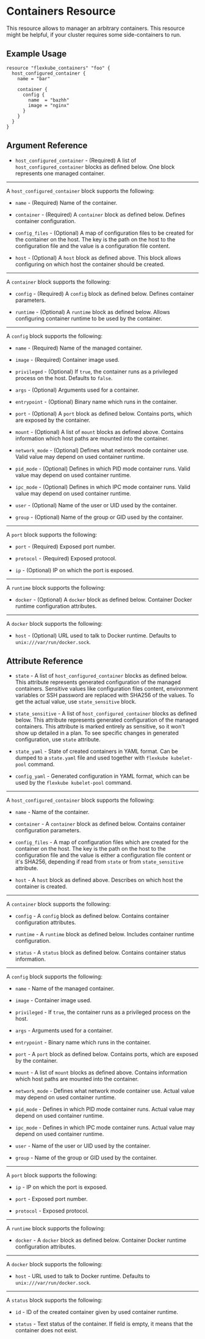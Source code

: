 # Containers Resource

This resource allows to manager an arbitrary containers. This resource might be helpful, if your cluster requires some side-containers to run.

## Example Usage

```hcl
resource "flexkube_containers" "foo" {
  host_configured_container {
    name = "bar"

    container {
      config {
        name  = "bazhh"
        image = "nginx"
      }
    }
  }
}
```

## Argument Reference

* `host_configured_container` - (Required) A list of `host_configured_container` blocks as defined below. One block represents one managed container.

---

A `host_configured_container` block supports the following:

* `name` - (Required) Name of the container.

* `container` - (Required) A `container` block as defined below. Defines container configuration.

* `config_files` - (Optional) A map of configuration files to be created for the container on the host. The key is the path on the host to the configuration file and the value is a configuration file content.

* `host` - (Optional) A `host` block as defined above. This block allows configuring on which host the container should be created.

---

A `container` block supports the following:

* `config` - (Required) A `config` block as defined below. Defines container parameters.

* `runtime` - (Optional) A `runtime` block as defined below. Allows configuring container runtime to be used by the container.

---

A `config` block supports the following:

* `name` - (Required) Name of the managed container.

* `image` - (Required) Container image used.

* `privileged` - (Optional) If `true`, the container runs as a privileged process on the host. Defaults to `false`.

* `args` - (Optional) Arguments used for a container.

* `entrypoint` - (Optional) Binary name which runs in the container.

* `port` - (Optional) A `port` block as defined below. Contains ports, which are exposed by the container.

* `mount` - (Optional) A list of `mount` blocks as defined above. Contains information which host paths are mounted into the container.

* `network_mode` - (Optional) Defines what network mode container use. Valid value may depend on used container runtime.

* `pid_mode` - (Optional) Defines in which PID mode container runs. Valid value may depend on used container runtime.

* `ipc_mode` - (Optional) Defines in which IPC mode container runs. Valid value may depend on used container runtime.

* `user` - (Optional) Name of the user or UID used by the container.

* `group` - (Optional) Name of the group or GID used by the container.

---

A `port` block supports the following:

* `port` - (Required) Exposed port number.

* `protocol` - (Required) Exposed protocol.

* `ip` - (Optional) IP on which the port is exposed.

---

A `runtime` block supports the following:

* `docker` - (Optional) A `docker` block as defined below. Container Docker runtime configuration attributes.

---

A `docker` block supports the following:

* `host` - (Optional) URL used to talk to Docker runtime. Defaults to `unix:///var/run/docker.sock`.

## Attribute Reference

* `state` - A list of `host_configured_container` blocks as defined below. This attribute represents generated configuration of the managed containers. Sensitive values like configuration files content, environment variables or SSH password are replaced with SHA256 of the values. To get the actual value, use `state_sensitive` block.

* `state_sensitive` - A list of `host_configured_container` blocks as defined below. This attribute represents generated configuration of the managed containers. This attribute is marked entirely as sensitive, so it won't show up detailed in a plan. To see specific changes in generated configuration, use `state` attribute.

* `state_yaml` - State of created containers in YAML format. Can be dumped to a `state.yaml` file and used together with `flexkube kubelet-pool` command.

* `config_yaml` - Generated configuration in YAML format, which can be used by the `flexkube kubelet-pool` command.

---

A `host_configured_container` block supports the following:

* `name` - Name of the container.

* `container` - A `container` block as defined below. Contains container configuration parameters.

* `config_files` - A map of configuration files which are created for the container on the host. The key is the path on the host to the configuration file and the value is either a configuration file content or it's SHA256, depending if read from `state` or from `state_sensitive` attribute.

* `host` - A `host` block as defined above. Describes on which host the container is created.

---

A `container` block supports the following:

* `config` - A `config` block as defined below. Contains container configuration attributes.

* `runtime` - A `runtime` block as defined below. Includes container runtime configuration.

* `status` - A `status` block as defined below. Contains container status information.

---

A `config` block supports the following:

* `name` - Name of the managed container.

* `image` - Container image used.

* `privileged` - If `true`, the container runs as a privileged process on the host.

* `args` - Arguments used for a container.

* `entrypoint` - Binary name which runs in the container.

* `port` - A `port` block as defined below. Contains ports, which are exposed by the container.

* `mount` - A list of `mount` blocks as defined above. Contains information which host paths are mounted into the container.

* `network_mode` - Defines what network mode container use. Actual value may depend on used container runtime.

* `pid_mode` - Defines in which PID mode container runs. Actual value may depend on used container runtime.

* `ipc_mode` - Defines in which IPC mode container runs. Actual value may depend on used container runtime.

* `user` - Name of the user or UID used by the container.

* `group` - Name of the group or GID used by the container.

---

A `port` block supports the following:

* `ip` - IP on which the port is exposed.

* `port` - Exposed port number.

* `protocol` - Exposed protocol.

---

A `runtime` block supports the following:

* `docker` - A `docker` block as defined below. Container Docker runtime configuration attributes.

---

A `docker` block supports the following:

* `host` - URL used to talk to Docker runtime. Defaults to `unix:///var/run/docker.sock`.

---

A `status` block supports the following:

* `id` - ID of the created container given by used container runtime.

* `status` - Text status of the container. If field is empty, it means that the container does not exist.
